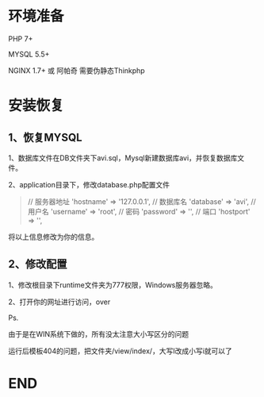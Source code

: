 # 环境准备

PHP 7+

MYSQL 5.5+

NGINX 1.7+ 或 阿帕奇 需要伪静态Thinkphp

# 安装恢复

## 1、恢复MYSQL

1、数据库文件在DB文件夹下avi.sql，Mysql新建数据库avi，并恢复数据库文件。

2、application目录下，修改database.php配置文件

>	// 服务器地址
	'hostname' => '127.0.0.1',
	// 数据库名
	'database' => 'avi',
	// 用户名
	'username' => 'root',
	// 密码
	'password' => '',
	// 端口
	'hostport' => '',

将以上信息修改为你的信息。

## 2、修改配置

1、修改根目录下runtime文件夹为777权限，Windows服务器忽略。

2、打开你的网址进行访问，over

Ps. 

由于是在WIN系统下做的，所有没太注意大小写区分的问题

运行后模板404的问题，把文件夹/view/index/，大写I改成小写i就可以了

# END